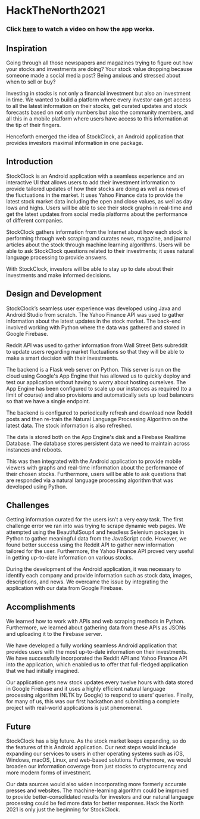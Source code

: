 # HackTheNorth2021

### Click [here](https://www.youtube.com/watch?v=4kxW-Gs9OlM) to watch a video on how the app works. 

## **Inspiration**

Going through all those newspapers and magazines trying to figure out how your stocks and investments are doing? Your stock value dropping because someone made a social media post? Being anxious and stressed about when to sell or buy?

Investing in stocks is not only a financial investment but also an investment in time. We wanted to build a platform where every investor can get access to all the latest information on their stocks, get curated updates and stock forecasts based on not only numbers but also the community members, and all this in a mobile platform where users have access to this information at the tip of their fingers.

Henceforth emerged the idea of StockClock, an Android application that provides investors maximal information in one package.

## **Introduction**

StockClock is an Android application with a seamless experience and an interactive UI that allows users to add their investment information to provide tailored updates of how their stocks are doing as well as news of the fluctuations in the market. It uses Yahoo Finance data to provide the latest stock market data including the open and close values, as well as day lows and highs. Users will be able to see their stock graphs in real-time and get the latest updates from social media platforms about the performance of different companies.

StockClock gathers information from the Internet about how each stock is performing through web scraping and curates news, magazine, and journal articles about the stock through machine learning algorithms. Users will be able to ask StockClock questions related to their investments; it uses natural language processing to provide answers.

With StockClock, investors will be able to stay up to date about their investments and make informed decisions.

## **Design and Development**

StockClock’s seamless user experience was developed using Java and Android Studio from scratch. The Yahoo Finance API was used to gather information about the latest updates in the stock market. The back-end involved working with Python where the data was gathered and stored in Google Firebase.

Reddit API was used to gather information from Wall Street Bets subreddit to update users regarding market fluctuations so that they will be able to make a smart decision with their investments.

The backend is a Flask web server on Python. This server is run on the cloud using Google's App Engine that has allowed us to quickly deploy and test our application without having to worry about hosting ourselves. The App Engine has been configured to scale up our instances as required (to a limit of course) and also provisions and automatically sets up load balancers so that we have a single endpoint.

The backend is configured to periodically refresh and download new Reddit posts and then re-train the Natural Language Processing Algorithm on the latest data. The stock information is also refreshed.

The data is stored both on the App Engine's disk and a Firebase Realtime Database. The database stores persistent data we need to maintain across instances and reboots.

This was then integrated with the Android application to provide mobile viewers with graphs and real-time information about the performance of their chosen stocks. Furthermore, users will be able to ask questions that are responded via a natural language processing algorithm that was developed using Python.

## **Challenges**

Getting information curated for the users isn’t a very easy task. The first challenge error we ran into was trying to scrape dynamic web pages. We attempted using the BeautifulSoup4 and headless Selenium packages in Python to gather meaningful data from the JavaScript code. However, we found better success using the Reddit API to gather new information tailored for the user. Furthermore, the Yahoo Finance API proved very useful in getting up-to-date information on various stocks.

During the development of the Android application, it was necessary to identify each company and provide information such as stock data, images, descriptions, and news. We overcame the issue by integrating the application with our data from Google Firebase.

## **Accomplishments**

We learned how to work with APIs and web scraping methods in Python. Furthermore, we learned about gathering data from these APIs as JSONs and uploading it to the Firebase server.

We have developed a fully working seamless Android application that provides users with the most up-to-date information on their investments. We have successfully incorporated the Reddit API and Yahoo Finance API into the application, which enabled us to offer that full-fledged application that we had initially imagined.

Our application gets new stock updates every twelve hours with data stored in Google Firebase and it uses a highly efficient natural language processing algorithm (NLTK by Google) to respond to users’ queries. Finally, for many of us, this was our first hackathon and submitting a complete project with real-world applications is just phenomenal.

## **Future**

StockClock has a big future. As the stock market keeps expanding, so do the features of this Android application. Our next steps would include expanding our services to users in other operating systems such as iOS, Windows, macOS, Linux, and web-based solutions. Furthermore, we would broaden our information coverage from just stocks to cryptocurrency and more modern forms of investment.

Our data sources would also widen incorporating more formerly accurate presses and websites. The machine-learning algorithm could be improved to provide better-consolidated results for investors and our natural language processing could be fed more data for better responses. Hack the North 2021 is only just the beginning for StockClock.
